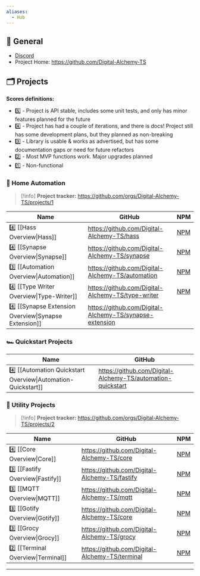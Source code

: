 ```yaml
---
aliases:
  - Hub
---
```


## 🔗 General

- [Discord](https://discord.com/invite/mtWHk36upW)
- Project Home: https://github.com/Digital-Alchemy-TS
## 🗂️ Projects

**Scores definitions:**
- 5️⃣ - Project is API stable, includes some unit tests, and only has minor features planned for the future
- 4️⃣ - Project has had a couple of iterations, and there is docs! Project still has some development plans, but they planned as non-breaking
- 3️⃣ - Library is usable & works as advertised, but has some documentation gaps or need for future refactors
- 2️⃣ - Most MVP functions work. Major upgrades planned
- 1️⃣ - Non-functional

### 🏡 Home Automation

> [!info]
> **Project tracker:** https://github.com/orgs/Digital-Alchemy-TS/projects/1

| Name                                                  | GitHub                                                  | NPM                                                               |
| ----------------------------------------------------- | ------------------------------------------------------- | ----------------------------------------------------------------- |
| 4️⃣ [[Hass Overview\|Hass]]                           | https://github.com/Digital-Alchemy-TS/hass              | [NPM](https://www.npmjs.com/package/@digital-alchemy/hass)        |
| 4️⃣ [[Synapse Overview\|Synapse]]                     | https://github.com/Digital-Alchemy-TS/synapse           | [NPM](https://www.npmjs.com/package/@digital-alchemy/synapse)     |
| 3️⃣ [[Automation Overview\|Automation]]               | https://github.com/Digital-Alchemy-TS/automation        | [NPM](https://www.npmjs.com/package/@digital-alchemy/automation)  |
| 4️⃣ [[Type Writer Overview\|Type-Writer]]             | https://github.com/Digital-Alchemy-TS/type-writer       | [NPM](https://www.npmjs.com/package/@digital-alchemy/type-writer) |
| 4️⃣ [[Synapse Extension Overview\|Synapse Extension]] | https://github.com/Digital-Alchemy-TS/synapse-extension |                                                                   |

### 🏎️ Quickstart Projects

| Name                                                          | GitHub                                                      |
| ------------------------------------------------------------- | ----------------------------------------------------------- |
| 4️⃣ [[Automation Quickstart Overview\|Automation-Quickstart]] | https://github.com/Digital-Alchemy-TS/automation-quickstart |

### 🛒 Utility Projects

> [!info]
> **Project tracker:** https://github.com/orgs/Digital-Alchemy-TS/projects/2

| Name                                | GitHub                                         | NPM                                                                     |
| ----------------------------------- | ---------------------------------------------- | ----------------------------------------------------------------------- |
| 4️⃣ [[Core Overview\|Core]]         | https://github.com/Digital-Alchemy-TS/core     | [NPM](https://github.com/Digital-Alchemy-TS/mqtt)                       |
| 3️⃣ [[Fastify Overview\|Fastify]]   | https://github.com/Digital-Alchemy-TS/fastify  | [NPM](https://www.npmjs.com/package/@digital-alchemy/fastify-extension) |
| 3️⃣ [[MQTT Overview\|MQTT]]         | https://github.com/Digital-Alchemy-TS/mqtt     | [NPM](https://www.npmjs.com/package/@digital-alchemy/mqtt-extension)    |
| 3️⃣ [[Gotify Overview\|Gotify]]     | https://github.com/Digital-Alchemy-TS/core     | [NPM](https://www.npmjs.com/package/@digital-alchemy/gotify-extension)  |
| 3️⃣ [[Grocy Overview\|Grocy]]       | https://github.com/Digital-Alchemy-TS/grocy    | [NPM](https://www.npmjs.com/package/@digital-alchemy/grocy)             |
| 2️⃣ [[Terminal Overview\|Terminal]] | https://github.com/Digital-Alchemy-TS/terminal | [NPM](https://www.npmjs.com/package/@digital-alchemy/terminal)          |

---